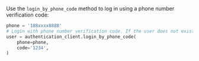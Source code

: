 Use the `login_by_phone_code` method to log in using a phone number verification code:

```python
phone = '188xxxx8888'
# Login with phone number verification code. If the user does not exist, an account will be created automatically
user = authentication_client.login_by_phone_code(
    phone=phone,
    code='1234',
)
```